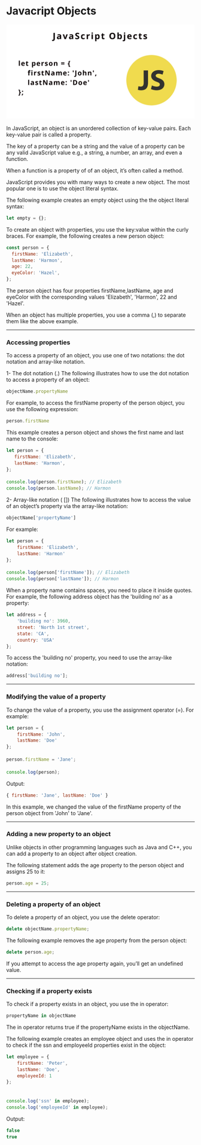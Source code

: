 # Javacript Objects 

![Objects](/img/javascript-objects.jpeg)

In JavaScript, an object is an unordered collection of key-value pairs. Each key-value pair is called a property.

The key of a property can be a string and the value of a property can be any valid JavaScript value e.g., a string, a number, an array, and even a function.

When a function is a property of of an object, it’s often called a method.

JavaScript provides you with many ways to create a new object. The most popular one is to use the object literal syntax.

The following example creates an empty object using the the object literal syntax:

```js
let empty = {};
```

To create an object with properties, you use the key:value within the curly braces. For example, the following creates a new person object:

```js
const person = {
  firstName: 'Elizabeth',
  lastName: 'Harmon',
  age: 22,
  eyeColor: 'Hazel',
};
```

The person object has four properties firstName,lastName, age and eyeColor with the corresponding values 'Elizabeth', 'Harmon', 22 and 'Hazel'.

When an object has multiple properties, you use a comma (,) to separate them like the above example.

***

### Accessing properties
To access a property of an object, you use one of two notations: the dot notation and array-like notation.

1- The dot notation (.)
The following illustrates how to use the dot notation to access a property of an object:

```js
objectName.propertyName
```

For example, to access the firstName property of the person object, you use the following expression:

```js
person.firstName
```
This example creates a person object and shows the first name and last name to the console:

```js
let person = {
   firstName: 'Elizabeth',
   lastName: 'Harmon',
};

console.log(person.firstName); // Elizabeth
console.log(person.lastName); // Harmon
```

2- Array-like notation ( [])
The following illustrates how to access the value of an object’s property via the array-like notation:

```js
objectName['propertyName']
```

For example:
```js
let person = {
    firstName: 'Elizabeth',
    lastName: 'Harmon'
};

console.log(person['firstName']); // Elizabeth
console.log(person['lastName']); // Harmon
```

When a property name contains spaces, you need to place it inside quotes. For example, the following address object has the 'building no' as a property:

```js
let address = {
    'building no': 3960,
    street: 'North 1st street',
    state: 'CA',
    country: 'USA'
};
```

To access the 'building no' property, you need to use the array-like notation:

```js
address['building no'];
```

***

### Modifying the value of a property
To change the value of a property, you use the assignment operator (=). For example:

```js
let person = {
    firstName: 'John',
    lastName: 'Doe'
};

person.firstName = 'Jane';

console.log(person);
```

Output:
```js
{ firstName: 'Jane', lastName: 'Doe' }
```

In this example, we changed the value of the firstName property of the person object from 'John' to 'Jane'.

***

### Adding a new property to an object
Unlike objects in other programming languages such as Java and C++, you can add a property to an object after object creation.

The following statement adds the age property to the person object and assigns 25 to it:

```js
person.age = 25;
```

***

### Deleting a property of an object
To delete a property of an object, you use the delete operator:

```js
delete objectName.propertyName;
```

The following example removes the age property from the person object:

```js
delete person.age;
```
If you attempt to access the age property again, you’ll get an undefined value.

***

### Checking if a property exists
To check if a property exists in an object, you use the in operator:

```js
propertyName in objectName
```

The in operator returns true if the propertyName exists in the objectName.

The following example creates an employee object and uses the in operator to check if the ssn and employeeId properties exist in the object:

```js
let employee = {
    firstName: 'Peter',
    lastName: 'Doe',
    employeeId: 1
};


console.log('ssn' in employee);
console.log('employeeId' in employee);
```

Output:

```js
false
true
```
